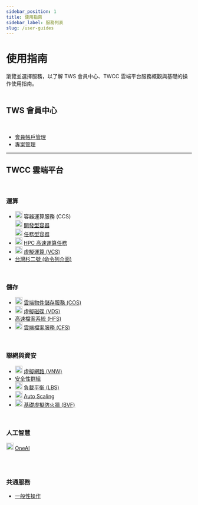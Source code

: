 ```yaml
---
sidebar_position: 1
title: 使用指南
sidebar_label: 服務列表
slug: /user-guides
---
```


# <i class="fa fa-book" aria-hidden="true"></i> 使用指南 

瀏覽並選擇服務，以了解 TWS 會員中心、TWCC 雲端平台服務概觀與基礎的操作使用指南。<br/><br/>

## TWS 會員中心

 <br/>

- [會員帳戶管理](/docs/user-guides/tws-member-center/manage-member-accounts)
- [專案管理](/docs/user-guides/tws-member-center/manage-projects)

---

## TWCC 雲端平台

 <br/>

### 運算

- <img src="https://i.imgur.com/DPC5gPG.png" width="20" height="20"/> 容器運算服務 (CCS)<br/><img src="https://cos.twcc.ai/SYS-MANUAL/uploads/upload_0b81080da8a39866cd1e0aa0471e9552.png" width="20" height="20"/> <a href="/docs/user-guides/twcc/ccs-interactive-container">開發型容器</a><br/><img src="https://i.imgur.com/mHLWfyb.png" width="20" height="20"/> <a href="/docs/user-guides/twcc/ccs-scheduled-container">任務型容器</a>
- <img src="https://i.imgur.com/HKggEPN.png" width="20" height="20"/> <a href="/docs/user-guides/twcc/hpc-job">HPC 高速運算任務</a>
- <img src="https://cos.twcc.ai/SYS-MANUAL/uploads/upload_af58322eb82b649d1f29aca1f201a117.png" width="20" height="20"/> <a href="/docs/user-guides/twcc/vcs">虛擬運算 (VCS) </a>
- [台灣杉二號 (命令列介面)](/docs/user-guides/twcc/twnia2-hpc-cli)

<br/>

### 儲存

- <img src="https://cos.twcc.ai/SYS-MANUAL/uploads/upload_a798c7edb1b5032ecf92265a3150a7ec.png" width="20" height="20"/> <a href="/docs/user-guides/twcc/cos">雲端物件儲存服務 (COS) </a>
- <img src="https://cos.twcc.ai/SYS-MANUAL/uploads/upload_a62be3bdf4bc257526e95e16b063a777.png" width="20" height="20"/> <a href="/docs/user-guides/twcc/vcs/vds">虛擬磁碟 (VDS)</a>
- [高速檔案系統 (HFS)](/docs/user-guides/twcc/hfs)
- <img src="https://i.imgur.com/HmCCsr5.png" width="20" height="20"/> <a href="/docs/user-guides/twcc/cfs">雲端檔案服務 (CFS)</a>

<br/>

### 聯網與資安

- <img src="https://cos.twcc.ai/SYS-MANUAL/uploads/upload_c7ecced96f77b12664677d4cef97a3cc.png" width="20" height="20"/> <a href="/docs/user-guides/twcc/vcs/vnw">虛擬網路 (VNW)</a>
- [安全性群組](/docs/user-guides/twcc/vcs/security-group)
- <img src="https://cos.twcc.ai/SYS-MANUAL/uploads/upload_5eaf2d8a3b112a4b8c49a853eaab60d8.png" width="20" height="20"/> <a href="/docs/user-guides/twcc/vcs/lbs">負載平衡 (LBS)</a>
- <img src="https://cos.twcc.ai/SYS-MANUAL/uploads/upload_fe3143064a67e3d04615d38683938427.png" width="20" height="20"/> <a href="/docs/user-guides/twcc/vcs/auto-scaling">Auto Scaling</a>
- <img src="https://cos.twcc.ai/SYS-MANUAL/uploads/upload_db2be9ff86eff33624e32feceedf17e7.png" width="20" height="20"/> <a href="/docs/user-guides/twcc/vcs/bvf">基礎虛擬防火牆 (BVF)</a>

<br/>

### 人工智慧

<img src="https://cos.twcc.ai/SYS-MANUAL/uploads/upload_a997c10eb5d383ad9ec2ae25a359f64e.png" width="20" height="20"/> <a href="/docs/user-guides/twcc/oneai">OneAI</a><br/>

<br/><br/>

### 共通服務

- [一般性操作](/docs/user-guides/twcc/general)